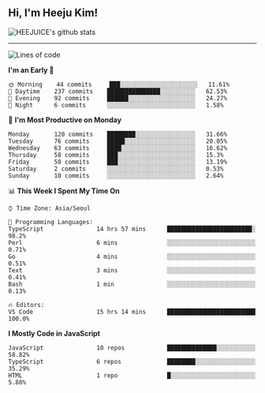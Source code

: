 ## Hi, I'm Heeju Kim!

![HEEJUICE's github stats](https://github-readme-stats.vercel.app/api?username=HEEJUICE&show_icons=true)

---
<!--START_SECTION:waka-->
![Lines of code](https://img.shields.io/badge/From%20Hello%20World%20I%27ve%20Written-20.7%20million%20lines%20of%20code-blue)

**I'm an Early 🐤** 

```text
🌞 Morning    44 commits     ███░░░░░░░░░░░░░░░░░░░░░░   11.61% 
🌆 Daytime    237 commits    ███████████████░░░░░░░░░░   62.53% 
🌃 Evening    92 commits     ██████░░░░░░░░░░░░░░░░░░░   24.27% 
🌙 Night      6 commits      ░░░░░░░░░░░░░░░░░░░░░░░░░   1.58%

```
📅 **I'm Most Productive on Monday** 

```text
Monday       120 commits    ████████░░░░░░░░░░░░░░░░░   31.66% 
Tuesday      76 commits     █████░░░░░░░░░░░░░░░░░░░░   20.05% 
Wednesday    63 commits     ████░░░░░░░░░░░░░░░░░░░░░   16.62% 
Thursday     58 commits     ███░░░░░░░░░░░░░░░░░░░░░░   15.3% 
Friday       50 commits     ███░░░░░░░░░░░░░░░░░░░░░░   13.19% 
Saturday     2 commits      ░░░░░░░░░░░░░░░░░░░░░░░░░   0.53% 
Sunday       10 commits     ░░░░░░░░░░░░░░░░░░░░░░░░░   2.64%

```


📊 **This Week I Spent My Time On** 

```text
⌚︎ Time Zone: Asia/Seoul

💬 Programming Languages: 
TypeScript               14 hrs 57 mins      ████████████████████████░   98.2% 
Perl                     6 mins              ░░░░░░░░░░░░░░░░░░░░░░░░░   0.71% 
Go                       4 mins              ░░░░░░░░░░░░░░░░░░░░░░░░░   0.51% 
Text                     3 mins              ░░░░░░░░░░░░░░░░░░░░░░░░░   0.41% 
Bash                     1 min               ░░░░░░░░░░░░░░░░░░░░░░░░░   0.13%

🔥 Editors: 
VS Code                  15 hrs 14 mins      █████████████████████████   100.0%

```

**I Mostly Code in JavaScript** 

```text
JavaScript               10 repos            ██████████████░░░░░░░░░░░   58.82% 
TypeScript               6 repos             ████████░░░░░░░░░░░░░░░░░   35.29% 
HTML                     1 repo              █░░░░░░░░░░░░░░░░░░░░░░░░   5.88%

```



<!--END_SECTION:waka-->
